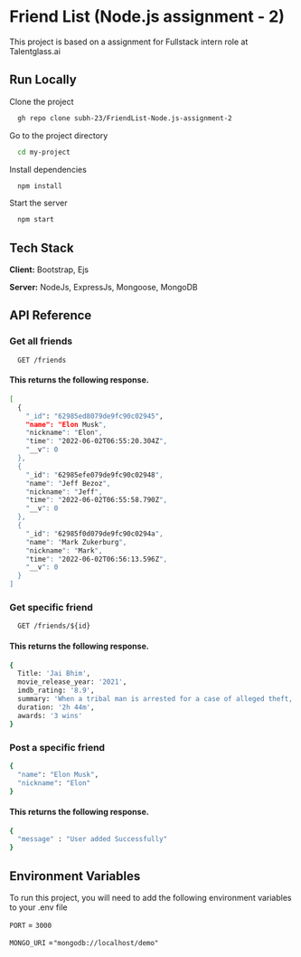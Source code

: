 
# Friend List (Node.js assignment - 2)

This project is based on a assignment for Fullstack intern role at Talentglass.ai


## Run Locally

Clone the project

```bash
  gh repo clone subh-23/FriendList-Node.js-assignment-2
```

Go to the project directory

```bash
  cd my-project
```

Install dependencies

```bash
  npm install
```

Start the server

```bash
  npm start
```


## Tech Stack

**Client:** Bootstrap, Ejs

**Server:** NodeJs, ExpressJs, Mongoose, MongoDB


## API Reference

### Get all friends

```http
  GET /friends
```
#### This returns the following response.
```bash
[
  {
    "_id": "62985ed8079de9fc90c02945",
    "name": "Elon Musk",
    "nickname": "Elon",
    "time": "2022-06-02T06:55:20.304Z",
    "__v": 0
  },
  {
    "_id": "62985efe079de9fc90c02948",
    "name": "Jeff Bezoz",
    "nickname": "Jeff",
    "time": "2022-06-02T06:55:58.790Z",
    "__v": 0
  },
  {
    "_id": "62985f0d079de9fc90c0294a",
    "name": "Mark Zukerburg",
    "nickname": "Mark",
    "time": "2022-06-02T06:56:13.596Z",
    "__v": 0
  }
]
```

### Get specific friend

```http
  GET /friends/${id}
```

#### This returns the following response.
```bash
{
  Title: 'Jai Bhim',
  movie_release_year: '2021',
  imdb_rating: '8.9',
  summary: 'When a tribal man is arrested for a case of alleged theft, his wife turns to a human-rights lawyer to help bring justice.',
  duration: '2h 44m',
  awards: '3 wins'
}
```

### Post a specific friend

```bash
{
  "name": "Elon Musk",
  "nickname": "Elon"
}
```
#### This returns the following response.
```bash
{
  "message" : "User added Successfully"
}
```


## Environment Variables

To run this project, you will need to add the following environment variables to your .env file

`PORT` = `3000`

`MONGO_URI` =`"mongodb://localhost/demo"`
